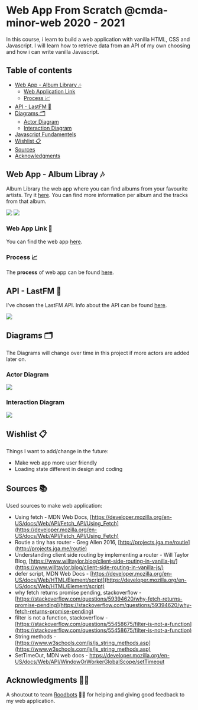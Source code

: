 # Web App From Scratch @cmda-minor-web 2020 - 2021 

In this course, i learn to build a web application with vanilla HTML, CSS and Javascript. I will learn how to retrieve data from an API of my own choosing and how i can write vanilla Javascript.

## Table of contents

- [Web App - Album Library 🎶](#web-app---album-libray-)
    * [Web Application Link](#web-application-link-)
    * [Process 📈](#process-)
- [API - LastFM 🎵](#api---music-lastfm-)
- [Diagrams 🗂](#diagrams-)
    * [Actor Diagram](#actor-diagram)
    * [Interaction Diagram](#interaction-diagram)
- [Javascript Fundamentels](#javascript-fundamentels-)
- [Wishlist 📋](#Wishlist-)
- [Sources](#sources-) 
- [Acknowledgments](#Acknowledgments-) 

## Web App - Album Libray 🎶
Album Library the web app where you can find albums from your favourite artists. Try it [here](https://sanneduinkerx.github.io/web-app-from-scratch-2021/). You can find more information per album and the tracks from that album.

![](https://user-images.githubusercontent.com/60745348/109557068-e3014280-7ad7-11eb-92cf-a8288a93ca1d.png)
![](https://user-images.githubusercontent.com/60745348/109557105-ed234100-7ad7-11eb-9f9e-483464c93914.png)

### Web App Link 🔗
You can find the web app [here](https://sanneduinkerx.github.io/web-app-from-scratch-2021/).

### Process 📈
The **process** of web app can be found [here](https://github.com/sanneduinkerx/web-app-from-scratch-2021/wiki/Proces).

## API - LastFM 🎵

I've chosen the LastFM API. Info about the API can be found [here](https://www.last.fm/api/show/artist.getTopAlbums). 

![](https://user-images.githubusercontent.com/60745348/107949699-f9ff4b00-6f95-11eb-9e98-a5ffa4456ba5.png)

## Diagrams 🗂
The Diagrams will change over time in this project if more actors are added later on.

### Actor Diagram
![](https://user-images.githubusercontent.com/60745348/109554893-25755000-7ad5-11eb-974a-819286c7f638.png)

### Interaction Diagram

![](https://user-images.githubusercontent.com/60745348/109558249-6ff8cb80-7ad9-11eb-9132-8fac38ffe1da.png)

## Wishlist 📋

Things I want to add/change in the future:
- Make web app more user friendly
- Loading state different in design and coding

## Sources 📚
Used sources to make web application:

- Using fetch - MDN Web Docs, [https://developer.mozilla.org/en-US/docs/Web/API/Fetch_API/Using_Fetch](https://developer.mozilla.org/en-US/docs/Web/API/Fetch_API/Using_Fetch) 
- Routie a tiny has router - Greg Allen 2016, [http://projects.jga.me/routie](http://projects.jga.me/routie)
- Understanding client side routing by implementing a router - Will Taylor Blog, [https://www.willtaylor.blog/client-side-routing-in-vanilla-js/](https://www.willtaylor.blog/client-side-routing-in-vanilla-js/)
- defer script, MDN Web Docs - [https://developer.mozilla.org/en-US/docs/Web/HTML/Element/script](https://developer.mozilla.org/en-US/docs/Web/HTML/Element/script)
- why fetch returns promise pending, stackoverflow - [https://stackoverflow.com/questions/59394620/why-fetch-returns-promise-pending](https://stackoverflow.com/questions/59394620/why-fetch-returns-promise-pending)
- filter is not a function, stackoverflow - [https://stackoverflow.com/questions/55458675/filter-is-not-a-function](https://stackoverflow.com/questions/55458675/filter-is-not-a-function)
- String methods - [https://www.w3schools.com/js/js_string_methods.asp](https://www.w3schools.com/js/js_string_methods.asp)
- SetTimeOut, MDN web docs - https://developer.mozilla.org/en-US/docs/Web/API/WindowOrWorkerGlobalScope/setTimeout

## Acknowledgments 🙌🏼
A shoutout to team [Roodbots](https://bvictorb.github.io/teampagina/) 🙌🏼 for helping and giving good feedback to my web application. 